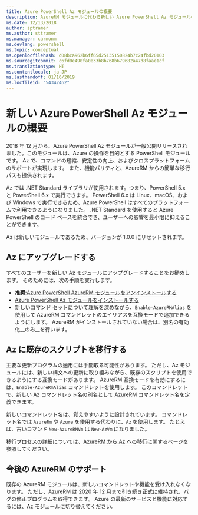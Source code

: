 ```yaml
---
title: Azure PowerShell Az モジュールの概要
description: AzureRM モジュールに代わる新しい Azure PowerShell Az モジュールの概要。
ms.date: 12/13/2018
author: sptramer
ms.author: sttramer
ms.manager: carmonm
ms.devlang: powershell
ms.topic: conceptual
ms.openlocfilehash: d08bca962b6ff65d25135150824b7c24fbd20103
ms.sourcegitcommit: c6fd0e490fa0e33b8b768b679682a47d8faae1cf
ms.translationtype: HT
ms.contentlocale: ja-JP
ms.lasthandoff: 01/16/2019
ms.locfileid: "54342462"
---
```

# <a name="introducing-the-new-azure-powershell-az-module"></a>新しい Azure PowerShell Az モジュールの概要

2018 年 12 月から、Azure PowerShell Az モジュールが一般公開リリースされました。このモジュールは、Azure の操作を目的とする PowerShell モジュールです。 Az で、コマンドの短縮、安定性の向上、およびクロスプラットフォームのサポートが実現します。 また、機能パリティと、AzureRM からの簡単な移行パスも提供されます。

Az では .NET Standard ライブラリが使用されます。つまり、PowerShell 5.x と PowerShell 6.x で実行できます。
PowerShell 6.x は Linux、macOS、および Windows で実行できるため、Azure PowerShell はすべてのプラットフォームで利用できるようになりました。
.NET Standard を使用すると Azure PowerShell のコード ベースを統合でき、ユーザーへの影響を最小限に抑えることができます。

Az は新しいモジュールであるため、バージョンが 1.0.0 にリセットされます。

## <a name="upgrade-to-az"></a>Az にアップグレードする

すべてのユーザーを新しい Az モジュールにアップグレードすることをお勧めします。 そのためには、次の手順を実行します。

* __推奨__:[Azure PowerShell AzureRM モジュールをアンインストールする](/powershell/azure/uninstall-az-ps#uninstall-the-azurerm-module)
* [Azure PowerShell Az モジュールをインストールする](/powershell/azure/install-az-ps)
* 新しいコマンド セットについて理解を深めながら、`Enable-AzureRMAlias` を使用して AzureRM コマンドレットのエイリアスを互換モードで追加できるようにします。 AzureRM がインストールされていない場合は、別名の有効化__のみ__を行います。

## <a name="migrate-existing-scripts-to-az"></a>Az に既存のスクリプトを移行する

主要な更新プログラムの適用には手間取る可能性があります。 ただし、Az モジュールには、新しい構文への更新に取り組みながら、既存のスクリプトを使用できるようにする互換モードがあります。 AzureRM 互換モードを有効にするには、`Enable-AzureRmAlias` コマンドレットを使用します。 このコマンドレットで、新しい Az コマンドレット名の別名として AzureRM コマンドレット名を定義できます。

新しいコマンドレット名は、覚えやすいように設計されています。 コマンドレット名では `AzureRm` や `Azure` を使用する代わりに、`Az` を使用します。 たとえば、古いコマンド `New-AzureRMVm` は `New-AzVm` になりました。

移行プロセスの詳細については、[AzureRM から Az への移行](migrate-from-azurerm-to-az.md)に関するページを参照してください。

## <a name="the-future-of-support-for-azurerm"></a>今後の AzureRM のサポート

既存の AzureRM モジュールは、新しいコマンドレットや機能を受け入れなくなります。 ただし、AzureRM は 2020 年 12 月まで引き続き正式に維持され、バグの修正プログラムを取得できます。 Azure の最新のサービスと機能に対応するには、Az モジュールに切り替えてください。
